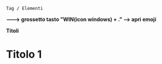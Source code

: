     Tag / Elementi

<strong> ---> grossetto
tasto "WIN(icon windows) + ." --> apri emoji

Titoli

<h1> Titolo 1 </h1>

